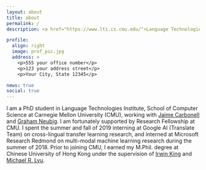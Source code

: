 ```yaml
---
layout: about
title: about
permalink: /
description: <a href="https://www.lti.cs.cmu.edu/">Language Technologies Institute</a>

profile:
  align: right
  image: prof_pic.jpg
  address: >
    <p>555 your office number</p>
    <p>123 your address street</p>
    <p>Your City, State 12345</p>

news: true
social: true
---
```


I am a PhD student in Language Technologies Institute, School of Computer Science at Carnegie Mellon University (CMU), working with [Jaime Carbonell](https://www.cs.cmu.edu/~jgc/) and [Graham Neubig](http://www.phontron.com/). I am fortunately supported by Research Fellowship at CMU. I spent the summer and fall of 2019 interning at Google AI (Translate Team) on cross-lingual transfer learning research, and interned at Microsoft Research Redmond on multi-modal machine learning research during the summer of 2018. Prior to joining CMU, I earned my M.Phil. degree at Chinese University of Hong Kong under the supervision of [Irwin King](https://www.cse.cuhk.edu.hk/irwin.king/home) and [Michael R. Lyu](https://www.cse.cuhk.edu.hk/lyu/).


